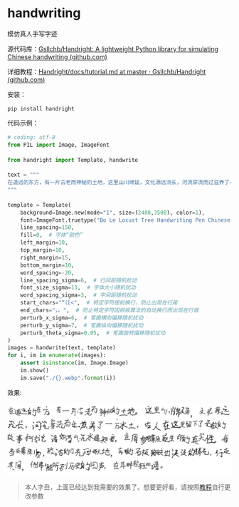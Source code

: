 # handwriting
模仿真人手写字迹

源代码库：[Gsllchb/Handright: A lightweight Python library for simulating Chinese handwriting (github.com)](https://github.com/Gsllchb/Handright)

详细教程：[Handright/docs/tutorial.md at master · Gsllchb/Handright (github.com)](https://github.com/Gsllchb/Handright/blob/master/docs/tutorial.md)

安装：

```shell
pip install handright
```

代码示例：

```python
# coding: utf-8
from PIL import Image, ImageFont

from handright import Template, handwrite

text = """
在遥远的东方，有一片古老而神秘的土地，这里山川绵延，文化源远流长，河流穿流而过滋养了一方水土，古人在这里留下了无数的故事和传说，诸如高山流水遇知音，庄周梦蝶质疑生命的真实性。每当夜幕降临，皎洁的月光洒满大地，古城的石板路映出淡淡的辉光，行走其间，仿佛能听到历史的回声，在耳畔轻轻细语。
"""

template = Template(
    background=Image.new(mode="1", size=(2480,3508), color=1),
    font=ImageFont.truetype("Bo Le Locust Tree Handwriting Pen Chinese Font-Simplified Chinese Fonts.ttf", size=100),
    line_spacing=150,
    fill=0,  # 字体“颜色”
    left_margin=10,
    top_margin=10,
    right_margin=15,
    bottom_margin=10,
    word_spacing=-20,
    line_spacing_sigma=6,  # 行间距随机扰动
    font_size_sigma=13,  # 字体大小随机扰动
    word_spacing_sigma=3,  # 字间距随机扰动
    start_chars="“（[<",  # 特定字符提前换行，防止出现在行尾
    end_chars="，。",  # 防止特定字符因排版算法的自动换行而出现在行首
    perturb_x_sigma=6,  # 笔画横向偏移随机扰动
    perturb_y_sigma=7,  # 笔画纵向偏移随机扰动
    perturb_theta_sigma=0.05,  # 笔画旋转偏移随机扰动
)
images = handwrite(text, template)
for i, im in enumerate(images):
    assert isinstance(im, Image.Image)
    im.show()
    im.save("./{}.webp".format(i))
```

效果:

![image-20240318103527861](./README.assets/image-20240318103527861.png)

> 本人字丑，上面已经达到我需要的效果了。想要更好看，请按照[教程](https://github.com/Gsllchb/Handright/blob/master/docs/tutorial.md)自行更改参数
